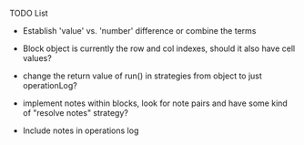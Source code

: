 TODO List

- Establish 'value' vs. 'number' difference or combine the terms
- Block object is currently the row and col indexes, should it also have cell values?

- change the return value of run() in strategies from object to just operationLog?

- implement notes within blocks, look for note pairs and have some kind of "resolve notes" strategy?
- Include notes in operations log